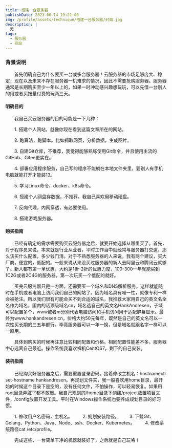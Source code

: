 ```yaml
---
title: 搭建一台服务器
publishDate: 2023-06-14 19:21:00
img: /profile/assets/technique/搭建一台服务器/封面.jpg
description: |
  无
tags:
  - 服务器
  - 网站
---
```


### 背景说明

　　首先明确自己为什么要买一台或多台服务器！云服务器的市场足够庞大、稳定，现在以及未来不存在服务器一机难求的情况，因此不需要抢购服务器。服务器通常是长期购买至少一年以上的，如果一时冲动感兴趣想玩玩，可以先借一台别人的用或者买按量付费的玩两三天。

#### 明确目的

　　我自己买云服务器的目的可能是一下几种：

　　1. 搭建个人网站，就像你现在看到这篇文章所在的网站。

　　2. 跑算法，跑脚本。比如抓取网页，分析数据，生成图片。

　　3. 自建Git仓库，不推荐，我觉得能够熟练使用Git命令，并且使用主流的GitHub、Gitee更实在。

　　4. 部署应用程序服务，自己写的程序不能躺在本地文件夹里，要别人有手机电脑就能打开才能装13。

　　5. 学习Linux命令、docker、k8s命令。

　　6. 搭建个人网盘存数据，不推荐。我自己喜欢用移动硬盘。

　　7. 反向代理，内网穿透，有必要使用。

　　8. 搭建游戏服务器。

#### 购买指南

　　已经有确定的需求需要购买云服务器之后，就要开始选择从哪里买了。首先，对于程序员来说，本来就是行业从业者，平时工作当中就经常与服务器打交道，那么该买什么配置，多少钱门清。对于不熟悉服务器的人来说，我有两个建议，买大厂商，便宜的，低配的。一般来说从来没买过服务器的新人去阿里云和腾讯云就够了。新人都有第一单优惠，大约是1折-2折的优惠力度，100-300一年就能买到1C2G或者2C4G的服务器，第一次玩买一个低配的就好。

　　买完云服务器只是一方面，还需要买一个域名和DNS解析服务。这样就能随时在手机或者电脑上访问我们自己的网站了。因为域名具有唯一性，就像专利一样会被抢注。所以我们很有可能会买不到合适的域名，我推荐大家用自己的英文名全名作为域名，国内的话顶级域名cn，域名选自己的英文名HankAndresen，子域可以配置多个，www或者m分别代表电脑访问和手机访问用于适配屏幕显示。最终为www.hankandresen.cn，价格大约50元每年，既然是自己的英文名可以一次性买长期的三五年都行。毕竟服务器可以一年一换，但是域名就跟名字一样可以一直用。

　　具体到购买的时候再注意比较相同配置和价格。相同配置性能差不多，服务器中心选离自己最近。操作系统我喜欢裸机CentOS7，剩下的自己安装。

#### 装机指南

　　已经购买好服务器之后，需要重置登录密码。接着修改主机名：hostnamectl set-hostname hankandresen。再规划文件夹，我一般喜欢用home目录，最开始的时候这个目录下是空的，没有任何文件，不怕操作，可以轻易恢复。如果用root目录弄脏了都不敢删。我自己规划的/home目录下创建/project放置项目文件，/config放置开发工具。平时在Windows操作系统也要养成规划目录的好习惯。

　　1. 修改用户名密码，主机名。
　　2. 规划安装路径。
　　3. 下载Git、Golang、Python、Java、Node、ssh、Docker、Kubernetes。
　　4. 修改系统路径cat /etc/profile。

　　完成这些，一台简单干净的机器就装好了，之后就是自己玩咯！

